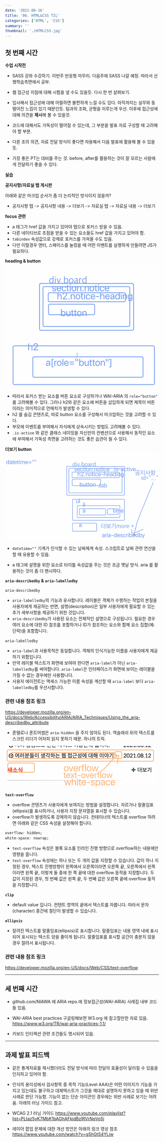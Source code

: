 ```yaml
---
date: '2021-08-16'
title: '06. HTML&CSS TIL'
categories: ['HTML', 'CSS']
summary: ''
thumbnail: './HTMLCSS.jpg'
---
```

## 첫 번째 시간
**수업 시작전**
- SASS 강좌 수강하기. 이번주 반응형 마무리. 다음주에 SASS 나갈 예정. 따라서 선행학습측면에서 공부.
- 웹 접근성 지침에 대해 시험을 낼 수도 있을듯. 다시 한 번 살펴보기.

- 입사해서 접근성에 대해 어필하면 불편하게 느낄 수도 있다. 아직까지는 실무와 동떨어진 느낌이 있기 때문인듯. 팀과의 조화, 균형을 이루는게 우선. 이후에 접근성에 대해 의견을 **제시**해 볼 수 있을것.

- 코드에 대해서도 가독성이 떨어질 수 있는데, 그 부분을 발표 자료 구성할 때 고려해야 할 부분.

- 다른 조의 의견, 자료 전달 방식이 좋다면 차용해서 다음 발표에 활용해 볼 수 있을듯.

- 가장 좋은 PT는 대비를 주는 것. before, after를 활용하는 것이 잘 모르는 사람에게 전달하기 좋을 수 있다.

**실습**

**공지사항/자료실 탭 게시판**

아래와 같은 마크업 순서가 좀 더 논리적인 방식이지 않을까?
- 공지사항 탭 -> 공지사항 내용 -> 더보기 -> 자료실 탭 -> 자료실 내용 -> 더보기

**focus 관련**
- a 태그가 href 값을 가지고 있어야 탭으로 포커스 받을 수 있음.
- 다른 네이티브로 초점을 받을 수 있는 요소들도 href 값을 가지고 있어야 함.
- `tabindex` 속성값으로 강제로 포커스를 가져올 수도 있음.
- 다만 이럴경우 엔터, 스페이스를 눌렀을 때 어떤 이벤트를 실행하게 만들려면 JS가 필요하다.

**heading & button**
![h2&button tag](./images/h2&button.PNG)
- 따라서 포커스 받는 요소를 버튼 요소로 구성하거나 WAI-ARIA 의 `role="button"` 를 고려해볼 수 있다. 그러나 h2와 같은 요소에 버튼을 삽입하게 되면 제목이 버튼이라는 의미적으로 언매치가 발생할 수 있다.
- h2 를 숨김 콘텐츠로, 따로 button 요소를 구성해서 마크업하는 것을 고려할 수 있다. 
- 부모에 이벤트를 부여해서 자식에게 상속시키는 방법도 고려해볼 수 있다.
- `.is-active` 와 같은 클래스 네이밍을 자신만의 컨벤션으로 사용해서 동적인 요소에 부여해서 가독성 측면을 고려하는 것도 좋은 습관이 될 수 있다.

**더보기 button**
![morebutton](./images/more_button.PNG)
- `datetime=""` 기계가 인식할 수 있는 날짜체계 속성. 스크립트로 날짜 관련 연산을 할 때 유용할 수 있음.

- a 태그에 설명을 위한 요소로 타이틀 속성값을 주는 것은 조금 옛날 방식. aria 를 활용하는 것이 좀 더 팬시하다.

**`aria-describedby` & `aria-labelledby`**

`aria-describedby`
- `aria-labelledby`의 기능과 유사합니다. 레이블은 객체가 수행하는 작업의 본질을 사용자에게 제공하는 반면, 설명(description)은 일부 사용자에게 필요할 수 있는 추가 세부사항을 제공하기 위한 것입니다.
- `aria-describedby`가 사용된 요소는 전체적인 설명으로 구성됩니다. 필요한 경우 여러 요소에 대한 ID 참조를 포함하거나 ID가 참조하는 요소와 함께 요소 집합(예: 단락)을 포함합니다.

`aria-labelledby`
- `aria-label`과 사용목적은 동일합니다. 객체의 인식가능한 이름을 사용자에게 제공하기 위함입니다.
- 만약 레이블 텍스트가 화면에 보여야 한다면 `aria-label`가 아닌 `aria-labelledby`를 써야합니다. `aria-label`은 인터페이스가 화면에 보이는 레이블을 가질 수 없는 경우에만 사용합니다.
- 사용자 에이전트는 액세스 가능한 이름 속성을 계산할 때 `aria-label` 보다 `aria-labelledby`를 우선시합니다.

### 관련 내용 참조 링크
https://developer.mozilla.org/en-US/docs/Web/Accessibility/ARIA/ARIA_Techniques/Using_the_aria-describedby_attribute

- 폰텔로나 폰트어썸은 `aria-hidden` 을 주지 않아도 된다. 역슬래쉬 뒤의 텍스트를 스크린 리더가 어차피 읽지 못하기 때문. 하나의 트릭.


![textoverflow](./images/text_overflow.PNG)

**`text-overflow`**
- overflow 콘텐츠가 사용자에게 보여지는 방법을 설정합니다. 자르거나 말줄임표(ellipsis)를 표시하거나, 사용자 지정 문자열을 표시할 수 있습니다.
- overflow가 발생하도록 강제하지 않습니다. 컨테이너의 텍스트를 overflow 하려면 아래와 같은 CSS 속성을 설정해야 합니다.
```css
overflow: hidden;
white-space: nowrap;
```
- `text-overflow` 속성은 블록 요소를 인라인 진행 방향으로 overflow하는 내용에만 영향을 줍니다.
- `text-overflow` 속성에는 하나 또는 두 개의 값을 지정할 수 있습니다. 값이 하나 지정된 경우, 텍스트 진행방향이 왼쪽에서 오른쪽이라면 오른쪽 끝, 오른쪽에서 왼쪽이라면 왼쪽 끝, 이렇게 둘 중에 한 쪽 끝에 대한 overflow 동작을 지정합니다. 두 값이 지정된 경우, 첫 번째 값은 왼쪽 끝, 두 번째 값은 오른쪽 끝에 overflow 동작을 지정합니다.

**`clip`** <br>
- default value 입니다. 컨텐트 영역의 끝에서 텍스트를 자릅니다. 따라서 문자(character) 중간에 절단이 발생할 수 있습니다.

**`ellipsis`**
- 잘려진 텍스트를 말줄임표(ellipsis)로 표시합니다. 말줄임표는 내용 영역 내에 표시되어 표시되는 텍스트 양을 줄이게 됩니다. 말줄임표를 표시할 공간이 충분치 않을경우 잘려서 표시됩니다.

### 관련 내용 참조 링크
https://developer.mozilla.org/en-US/docs/Web/CSS/text-overflow

<hr>

## 세 번째 시간
- github.com/NIAWA 에 ARIA repo.에 정보접근성(WAI-ARIA) 사례집 내부 코드들 있음.

- WAI-ARIA best practices 구글링해보면 W3.org 에 참고할만한 자료 있음.
https://www.w3.org/TR/wai-aria-practices-1.1/
- 키보드 인터랙션 관련 조건들도 명시되어 있음.

<hr>

## 과제 발표 피드백
- 같은 통계자료를 제시했더라도 전달 방식에 따라 전달의 효율성이 달라질 수 있음을 인지하고 있어야 함.
- 인식의 용이성에서 검사항목 중 목적 기능(Level AAA)은 어떤 이미지가 기능을 가지고 있는데도 불구하고 대체텍스트가 그것을 제대로 설명하지 못하고 있을 때 위반 사례로 판단 가능함. 기능이 없는 단순 아이콘인 경우에는 위반 사례로 보기는 어려움. 아래의 러닝 가이드 참고.

- WCAG 2.1 러닝 가이드
https://www.youtube.com/playlist?list=PLtaz5vK7MbK1bAGhAFkidBzIRVrNqVo5j

- 레이어 팝업 문제에 대한 개선 방안은 아래의 링크 영상 참조
https://www.youtube.com/watch?v=gShGtS4YLiw
